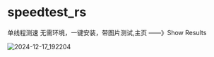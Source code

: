 # speedtest_rs
单线程测速 无需环境，一键安装，带图片测试,主页 ——》Show Results

![2024-12-17_192204](https://github.com/user-attachments/assets/a38c0e91-d51c-4b99-9189-89d4d075ddba)

